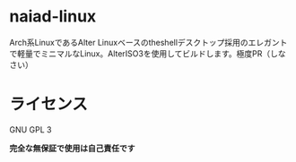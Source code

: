 # naiad-linux
Arch系LinuxであるAlter Linuxベースのtheshellデスクトップ採用のエレガントで軽量でミニマルなLinux。AlterISO3を使用してビルドします。極度PR（しなさい）


# ライセンス
GNU GPL 3

**完全な無保証で使用は自己責任です**

